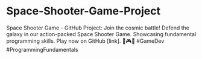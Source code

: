 # Space-Shooter-Game-Project
Space Shooter Game - GitHub Project: Join the cosmic battle! Defend the galaxy in our action-packed Space Shooter Game. Showcasing fundamental programming skills. Play now on GitHub [link]. 🚀🎮🌌 #GameDev #ProgrammingFundamentals
